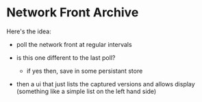 Network Front Archive
=====================

Here's the idea:

- poll the network front at regular intervals
- is this one different to the last poll?
	- if yes then, save in some persistant store

- then a ui that just lists the captured versions and allows display
  (something like a simple list on the left hand side)


